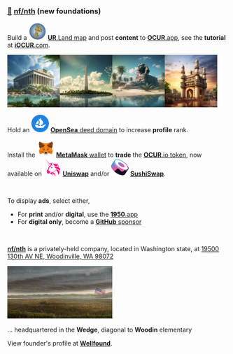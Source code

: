 
### [🥚](https://xn--wr9h.ws) [nf/nth](https://nfnth.com) (new foundations)

Build a <img src="img/island.png" style="width:40px;height:40px;" /> [**UR**.Land map](https://ur.land) and post **content** to [**OCUR**.app](https://ocur.app), see the **tutorial** at [**iOCUR**.com](https://iocur.com).

<img src="img/par.png" style="width:120px;height:120px;" /><img src="img/wash.png" style="width:120px;height:120px;" /><img src="img/sphinx.png" style="width:120px;height:120px;" /><img src="img/charm.png" style="width:120px;height:120px;" />

Hold an <img src="img/opensea.png" style="width:40px;height:40px;" /> [**OpenSea** deed domain](https://opensea.io/urland) to increase **profile** rank.

Install the <img src="img/meta.png" style="width:40px;height:40px;" /> [**MetaMask** wallet](https://metamask.io) to **trade** the [**OCUR**.io token](https://ocur.io), now available on <img src="img/uniswap.png" style="width:40px;height:40px;" /> [**Uniswap**](https://app.uniswap.org/#/tokens/ethereum/0xccab679860b1017589239bceeeabe5cd45965afc) and/or <img src="img/sushi.png" style="width:40px;height:40px;" /> [**SushiSwap**](https://www.sushi.com/swap).

<br/>

To display **ads**, select either,

- For **print** and/or **digital**, use the [**1950**.app](https://1950.app)
- For **digital only**, become a [**GitHub** sponsor](https://github.com/sponsors/nfnth)

<br/>

[**nf/nth**](https://nfnth.com) is a privately-held company, located in Washington state, at [19500 130th AV NE, Woodinville, WA 98072](https://blue.kingcounty.com/Assessor/eRealProperty/Dashboard.aspx?ParcelNbr=1428900123) 

<img src="img/field.gif" style="width:240px;height:120px;" />

... headquartered in the **Wedge**, diagonal to **Woodin** elementary

View founder's profile at [**Wellfound**](https://wellfound.com/u/urland).
